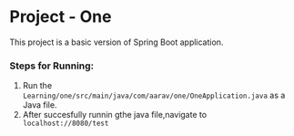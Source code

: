 # Project - One
This project is a basic version of Spring Boot application.

### Steps for Running:
1) Run the ```Learning/one/src/main/java/com/aarav/one/OneApplication.java``` as a Java file.
2) After succesfully runnin gthe java file,navigate to ``` localhost://8080/test```